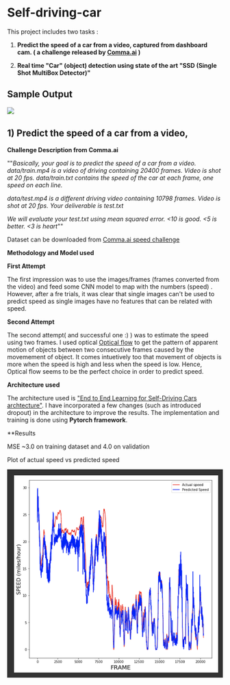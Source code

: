 # Self-driving-car
This project includes two tasks :

1) **Predict the speed of a car from a video, captured from dashboard cam. ( a challenge released by [Comma.ai](https://github.com/commaai) )**

2) **Real time "Car" (object) detection using state of the art "SSD (Single Shot MultiBox Detector)"**

## Sample Output

![](output.gif)



## 1) Predict the speed of a car from a video,
**Challenge Description from Comma.ai**

""*Basically, your goal is to predict the speed of a car from a video.*
*data/train.mp4 is a video of driving containing 20400 frames. Video is shot at 20 fps.*
*data/train.txt contains the speed of the car at each frame, one speed on each line.*

*data/test.mp4 is a different driving video containing 10798 frames. Video is shot at 20 fps.
Your deliverable is test.txt*

*We will evaluate your test.txt using mean squared error. <10 is good. <5 is better. <3 is heart*""

Dataset can be downloaded from  [Comma.ai speed challenge](https://github.com/commaai/speedchallenge)


**Methodology and Model used**

**First Attempt**

The first impression was to use the images/frames (frames converted from the video) and feed some CNN model to map with the numbers (speed) . However, after a fre trials, it was clear that single images can't be used to predict speed as single images have no features that can be related with speed. 

**Second Attempt**

The second attempt( and successful one :) ) was to estimate the speed using two frames. I used optical [Optical flow](https://docs.opencv.org/3.4/d7/d8b/tutorial_py_lucas_kanade.html) to get the pattern of apparent motion of objects between two consecutive frames caused by the movemement of object. It comes intuetively too that movement of objects is more when the speed is high and less when the speed is low. Hence, Optical flow seems to be the perfect choice in order to predict speed.

**Architecture used**

The architecture used is  ["End to End Learning for Self-Driving Cars archtecture"](https://arxiv.org/pdf/1604.07316.pdf). I have incorporated a few changes (such as introduced dropout) in the architecture to improve the results. The implementation and training is done using **Pytorch framework**.


**Results

MSE ~3.0 on training dataset and 4.0 on validation

Plot of actual speed vs predicted speed

![](comparison1.png)
